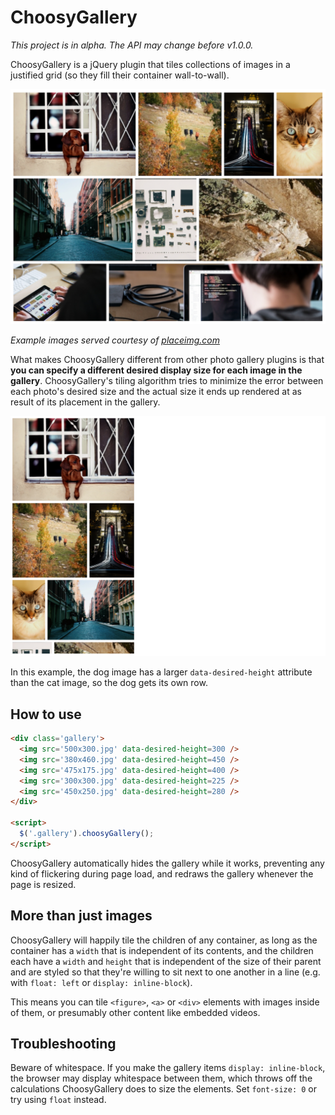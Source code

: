 # ChoosyGallery

_This project is in alpha. The API may change before v1.0.0._

ChoosyGallery is a jQuery plugin that tiles collections of images in a justified grid (so they fill their container wall-to-wall).

![example of ChoosyGallery tiling some images](example-1.png)

_Example images served courtesy of [placeimg.com](http://placeimg.com)_

What makes ChoosyGallery different from other photo gallery plugins is that **you can specify a different desired display size for each image in the gallery**. ChoosyGallery's tiling algorithm tries to minimize the error between each photo's desired size and the actual size it ends up rendered at as result of its placement in the gallery.

![another example showing images with different desired heights being tiled together](example-2.png)

In this example, the dog image has a larger `data-desired-height` attribute than the cat image, so the dog gets its own row.

## How to use

```html
<div class='gallery'>
  <img src='500x300.jpg' data-desired-height=300 />
  <img src='380x460.jpg' data-desired-height=450 />
  <img src='475x175.jpg' data-desired-height=400 />
  <img src='300x300.jpg' data-desired-height=225 />
  <img src='450x250.jpg' data-desired-height=280 />
</div>

<script>
  $('.gallery').choosyGallery();
</script>
```

ChoosyGallery automatically hides the gallery while it works, preventing any kind of flickering during page load, and redraws the gallery whenever the page is resized.

## More than just images

ChoosyGallery will happily tile the children of any container, as long as the container has a `width` that is independent of its contents, and the children each have a `width` and `height` that is independent of the size of their parent and are styled so that they're willing to sit next to one another in a line (e.g. with `float: left` or `display: inline-block`).

This means you can tile `<figure>`, `<a>` or `<div>` elements with images inside of them, or presumably other content like embedded videos.

## Troubleshooting

Beware of whitespace. If you make the gallery items `display: inline-block`, the browser may display whitespace between them, which throws off the calculations ChoosyGallery does to size the elements. Set `font-size: 0` or try using `float` instead.
